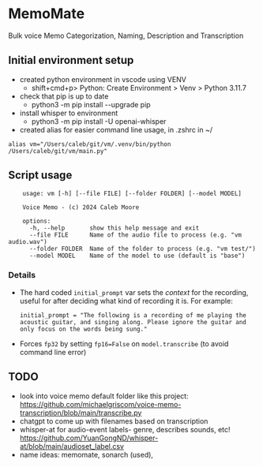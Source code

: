 # MemoMate 

Bulk voice Memo Categorization, Naming, Description and Transcription

## Initial environment setup
- created python environment in vscode using VENV
  - shift+cmd+p> Python: Create Environment > Venv > Python 3.11.7
- check that pip is up to date
  - python3 -m pip install --upgrade pip
- install whisper to environment
  - python3 -m pip install -U openai-whisper
- created alias for easier command line usage, in .zshrc in ~/

`alias vm="/Users/caleb/git/vm/.venv/bin/python /Users/caleb/git/vm/main.py"`

## Script usage
```
    usage: vm [-h] [--file FILE] [--folder FOLDER] [--model MODEL]

    Voice Memo - (c) 2024 Caleb Moore

    options:
      -h, --help       show this help message and exit
      --file FILE      Name of the audio file to process (e.g. "vm audio.wav")
      --folder FOLDER  Name of the folder to process (e.g. "vm test/")
      --model MODEL    Name of the model to use (default is "base")
```
### Details
- The hard coded `initial_prompt` var sets the *context* for the recording, useful for after deciding what kind of recording it is. For example:

  ```initial_prompt = "The following is a recording of me playing the acoustic guitar, and singing along. Please ignore the guitar and only focus on the words being sung."```

- Forces `fp32` by setting `fp16=False` on `model.transcribe` (to avoid command line error)

## TODO 
+ look into voice memo default folder like this project:
https://github.com/michaelgriscom/voice-memo-transcription/blob/main/transcribe.py
+ chatgpt to come up with filenames based on transcription
+ whisper-at for audio-event labels- genre, describes sounds, etc!
https://github.com/YuanGongND/whisper-at/blob/main/audioset_label.csv
+ name ideas: memomate, sonarch (used), 
